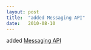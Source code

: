 ```yaml
---
layout: post
title:  "added Messaging API"
date:   2010-08-10
---
```


added [Messaging API](http://dret.typepad.com/dretblog/2010/08/html5-messaging-api.html)

